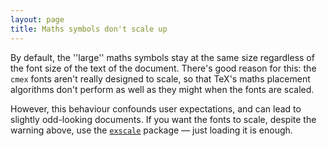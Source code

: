 ```yaml
---
layout: page
title: Maths symbols don't scale up
---
```


By default, the ''large'' maths symbols stay at the same size
regardless of the font size of the text of the document.  There's good
reason for this: the `cmex` fonts aren't really designed to
scale, so that TeX's maths placement algorithms don't perform as
well as they might when the fonts are scaled.

However, this behaviour confounds user expectations, and can lead to
slightly odd-looking documents.  If you want the fonts to scale,
despite the warning above, use the [`exscale`](http://ctan.org/pkg/exscale) package&nbsp;&mdash; just
loading it is enough.

